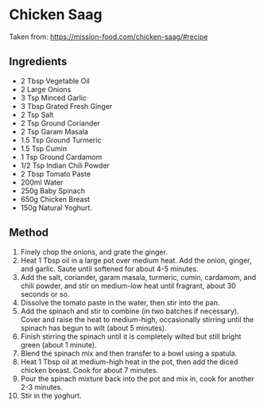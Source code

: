 # Chicken Saag

Taken from: https://mission-food.com/chicken-saag/#recipe

## Ingredients

- 2 Tbsp Vegetable Oil
- 2 Large Onions
- 3 Tsp Minced Garlic
- 3 Tbsp Grated Fresh Ginger
- 2 Tsp Salt
- 2 Tsp Ground Coriander
- 2 Tsp Garam Masala
- 1.5 Tsp Ground Turmeric
- 1.5 Tsp Cumin
- 1 Tsp Ground Cardamom
- 1/2 Tsp Indian Chili Powder
- 2 Tbsp Tomato Paste
- 200ml Water
- 250g Baby Spinach
- 650g Chicken Breast
- 150g Natural Yoghurt.

## Method

1. Finely chop the onions, and grate the ginger.
2. Heat 1 Tbsp oil in a large pot over medium heat. Add the onion, ginger, and garlic. Saute until softened
   for about 4-5 minutes.
3. Add the salt, coriander, garam masala, turmeric, cumin, cardamom, and chili powder, and stir on medium-low heat 
   until fragrant, about 30 seconds or so.
4. Dissolve the tomato paste in the water, then stir into the pan.
5. Add the spinach and stir to combine (in two batches if necessary). Cover and raise the heat to medium-high, 
   occasionally stirring until the spinach has begun to wilt (about 5 minutes).
6. Finish stirring the spinach until it is completely wilted but still bright green (about 1 minute).
7. Blend the spinach mix and then transfer to a bowl using a spatula.
8. Heat 1 Tbsp oil at medium-high heat in the pot, then add the diced chicken breast. Cook for about 7 minutes.
9. Pour the spinach mixture back into the pot and mix in, cook for another 2-3 minutes.
10. Stir in the yoghurt.

